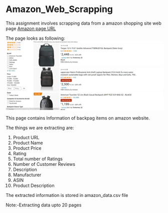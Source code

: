 # Amazon_Web_Scrapping
<p>This assignment involves scrapping data from a amazon shopping site web page
<a href='https://www.amazon.in/s?k=bags&crid=2M096C61O4MLT&qid=1653308124&sprefix=ba%2Caps%2C283&ref=sr_pg_1'>Amazon page URL</a>
<p>The page looks as following:<br>
<img src="amazon_shopping_page.png" alt="Shopping page photo" ></p>
<p>This page contains Information of backpag items on amazon website.<p>
<p>The things we are extracting are:</p>
<ol>
<li>Product URL</li>
<li>Product Name</li>
<li>Product Price</li>
<li>Rating</li>
<li>Total number of Ratings</li>
<li>Number of Customer Reviews</li>
<li>Description</li>
<li>Manufacturer</li>
<li>ASIN</li>
<li>Product Description</li>
</ol>
<p>The extracted information is stored in amazon_data.csv file</p>

<p>Note:-Extracting data upto 20 pages</p>
